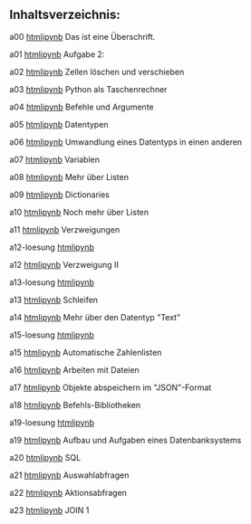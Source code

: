 ## Inhaltsverzeichnis:

a00 [html](https://htmlpreview.github.io/?https://github.com/usetheforce/test/blob/master/Aufgaben/a00.html)[ipynb](https//:raw.githubusercontent.com/usetheforce/test/master/Aufgaben/Aufgaben/a00.html)&nbsp;Das ist eine Überschrift.

a01 [html](https://htmlpreview.github.io/?https://github.com/usetheforce/test/blob/master/Aufgaben/a01.html)[ipynb](https//:raw.githubusercontent.com/usetheforce/test/master/Aufgaben/Aufgaben/a01.html)&nbsp;Aufgabe 2:

a02 [html](https://htmlpreview.github.io/?https://github.com/usetheforce/test/blob/master/Aufgaben/a02.html)[ipynb](https//:raw.githubusercontent.com/usetheforce/test/master/Aufgaben/Aufgaben/a02.html)&nbsp;Zellen löschen und verschieben

a03 [html](https://htmlpreview.github.io/?https://github.com/usetheforce/test/blob/master/Aufgaben/a03.html)[ipynb](https//:raw.githubusercontent.com/usetheforce/test/master/Aufgaben/Aufgaben/a03.html)&nbsp;Python als Taschenrechner

a04 [html](https://htmlpreview.github.io/?https://github.com/usetheforce/test/blob/master/Aufgaben/a04.html)[ipynb](https//:raw.githubusercontent.com/usetheforce/test/master/Aufgaben/Aufgaben/a04.html)&nbsp;Befehle und Argumente

a05 [html](https://htmlpreview.github.io/?https://github.com/usetheforce/test/blob/master/Aufgaben/a05.html)[ipynb](https//:raw.githubusercontent.com/usetheforce/test/master/Aufgaben/Aufgaben/a05.html)&nbsp;Datentypen

a06 [html](https://htmlpreview.github.io/?https://github.com/usetheforce/test/blob/master/Aufgaben/a06.html)[ipynb](https//:raw.githubusercontent.com/usetheforce/test/master/Aufgaben/Aufgaben/a06.html)&nbsp;Umwandlung eines Datentyps in einen anderen

a07 [html](https://htmlpreview.github.io/?https://github.com/usetheforce/test/blob/master/Aufgaben/a07.html)[ipynb](https//:raw.githubusercontent.com/usetheforce/test/master/Aufgaben/Aufgaben/a07.html)&nbsp;Variablen

a08 [html](https://htmlpreview.github.io/?https://github.com/usetheforce/test/blob/master/Aufgaben/a08.html)[ipynb](https//:raw.githubusercontent.com/usetheforce/test/master/Aufgaben/Aufgaben/a08.html)&nbsp;Mehr über Listen

a09 [html](https://htmlpreview.github.io/?https://github.com/usetheforce/test/blob/master/Aufgaben/a09.html)[ipynb](https//:raw.githubusercontent.com/usetheforce/test/master/Aufgaben/Aufgaben/a09.html)&nbsp;Dictionaries

a10 [html](https://htmlpreview.github.io/?https://github.com/usetheforce/test/blob/master/Aufgaben/a10.html)[ipynb](https//:raw.githubusercontent.com/usetheforce/test/master/Aufgaben/Aufgaben/a10.html)&nbsp;Noch mehr über Listen

a11 [html](https://htmlpreview.github.io/?https://github.com/usetheforce/test/blob/master/Aufgaben/a11.html)[ipynb](https//:raw.githubusercontent.com/usetheforce/test/master/Aufgaben/Aufgaben/a11.html)&nbsp;Verzweigungen

a12-loesung [html](https://htmlpreview.github.io/?https://github.com/usetheforce/test/blob/master/Aufgaben/a12-loesung.html)[ipynb](https//:raw.githubusercontent.com/usetheforce/test/master/Aufgaben/Aufgaben/a12-loesung.html)&nbsp;

a12 [html](https://htmlpreview.github.io/?https://github.com/usetheforce/test/blob/master/Aufgaben/a12.html)[ipynb](https//:raw.githubusercontent.com/usetheforce/test/master/Aufgaben/Aufgaben/a12.html)&nbsp;Verzweigung II

a13-loesung [html](https://htmlpreview.github.io/?https://github.com/usetheforce/test/blob/master/Aufgaben/a13-loesung.html)[ipynb](https//:raw.githubusercontent.com/usetheforce/test/master/Aufgaben/Aufgaben/a13-loesung.html)&nbsp;

a13 [html](https://htmlpreview.github.io/?https://github.com/usetheforce/test/blob/master/Aufgaben/a13.html)[ipynb](https//:raw.githubusercontent.com/usetheforce/test/master/Aufgaben/Aufgaben/a13.html)&nbsp;Schleifen

a14 [html](https://htmlpreview.github.io/?https://github.com/usetheforce/test/blob/master/Aufgaben/a14.html)[ipynb](https//:raw.githubusercontent.com/usetheforce/test/master/Aufgaben/Aufgaben/a14.html)&nbsp;Mehr über den Datentyp "Text"

a15-loesung [html](https://htmlpreview.github.io/?https://github.com/usetheforce/test/blob/master/Aufgaben/a15-loesung.html)[ipynb](https//:raw.githubusercontent.com/usetheforce/test/master/Aufgaben/Aufgaben/a15-loesung.html)&nbsp;

a15 [html](https://htmlpreview.github.io/?https://github.com/usetheforce/test/blob/master/Aufgaben/a15.html)[ipynb](https//:raw.githubusercontent.com/usetheforce/test/master/Aufgaben/Aufgaben/a15.html)&nbsp;Automatische Zahlenlisten

a16 [html](https://htmlpreview.github.io/?https://github.com/usetheforce/test/blob/master/Aufgaben/a16.html)[ipynb](https//:raw.githubusercontent.com/usetheforce/test/master/Aufgaben/Aufgaben/a16.html)&nbsp;Arbeiten mit Dateien

a17 [html](https://htmlpreview.github.io/?https://github.com/usetheforce/test/blob/master/Aufgaben/a17.html)[ipynb](https//:raw.githubusercontent.com/usetheforce/test/master/Aufgaben/Aufgaben/a17.html)&nbsp;Objekte abspeichern im "JSON"-Format

a18 [html](https://htmlpreview.github.io/?https://github.com/usetheforce/test/blob/master/Aufgaben/a18.html)[ipynb](https//:raw.githubusercontent.com/usetheforce/test/master/Aufgaben/Aufgaben/a18.html)&nbsp;Befehls-Bibliotheken

a19-loesung [html](https://htmlpreview.github.io/?https://github.com/usetheforce/test/blob/master/Aufgaben/a19-loesung.html)[ipynb](https//:raw.githubusercontent.com/usetheforce/test/master/Aufgaben/Aufgaben/a19-loesung.html)&nbsp;

a19 [html](https://htmlpreview.github.io/?https://github.com/usetheforce/test/blob/master/Aufgaben/a19.html)[ipynb](https//:raw.githubusercontent.com/usetheforce/test/master/Aufgaben/Aufgaben/a19.html)&nbsp;Aufbau und Aufgaben eines Datenbanksystems

a20 [html](https://htmlpreview.github.io/?https://github.com/usetheforce/test/blob/master/Aufgaben/a20.html)[ipynb](https//:raw.githubusercontent.com/usetheforce/test/master/Aufgaben/Aufgaben/a20.html)&nbsp;SQL

a21 [html](https://htmlpreview.github.io/?https://github.com/usetheforce/test/blob/master/Aufgaben/a21.html)[ipynb](https//:raw.githubusercontent.com/usetheforce/test/master/Aufgaben/Aufgaben/a21.html)&nbsp;Auswahlabfragen

a22 [html](https://htmlpreview.github.io/?https://github.com/usetheforce/test/blob/master/Aufgaben/a22.html)[ipynb](https//:raw.githubusercontent.com/usetheforce/test/master/Aufgaben/Aufgaben/a22.html)&nbsp;Aktionsabfragen

a23 [html](https://htmlpreview.github.io/?https://github.com/usetheforce/test/blob/master/Aufgaben/a23.html)[ipynb](https//:raw.githubusercontent.com/usetheforce/test/master/Aufgaben/Aufgaben/a23.html)&nbsp;JOIN 1

